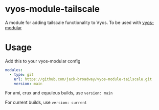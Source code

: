 # vyos-module-tailscale

A module for adding tailscale functionality to Vyos. To be used with [vyos-modular](https://github.com/jack-broadway/vyos-modular)

# Usage

Add this to your vyos-modular config

```yml
modules:
  - type: git
    url: https://github.com/jack-broadway/vyos-module-tailscale.git
    version: main
```  

For ami, crux and equuleus builds, use `version: main`  

For current builds, use `version: current`
